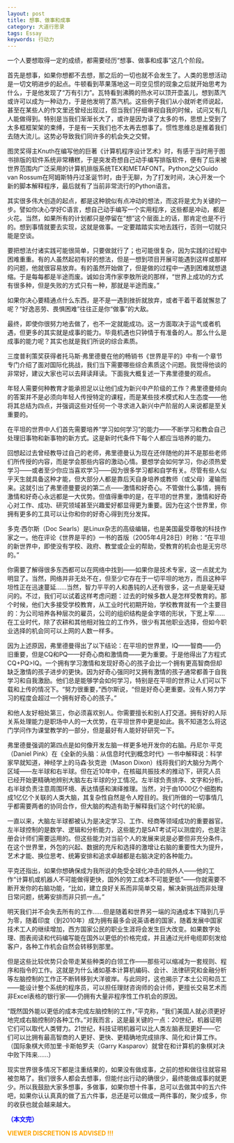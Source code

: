 ```yaml
---
layout: post
title: 想事、做事和成事
category: 大道行思录
tags: Essay
keywords: 行动力
---
```


一个人要想取得一定的成绩，都需要经历“想事、做事和成事”这几个阶段。

首先是想事，如果你想都不去想，那之后的一切也就不会发生了。人类的思想活动是一切文明进步的起点。牛顿看到苹果落地这一司空见惯的现象之后就开始思考为什么，于是他发现了“万有引力”。瓦特看到沸腾的热水可以顶开壶盖儿，想到蒸汽或许可以成为一种动力，于是他发明了蒸汽机。这些例子我们从小就听老师说起，甚至在某些人的作文里还曾经出现过，但当我们仔细审视自我的时候，试问又有几人能做得到。特别是当我们渐渐长大了，或许是因为读了太多的书，思想上受到了太多框框架架的束缚，于是有一天我们也不太再去想事了。惯性思维总是推着我们去随大流儿。这势必导致我们同许多的机会失之交臂。

图灵奖得主Knuth在编写他的巨著《计算机程序设计艺术》时，有感于当时用于图书排版的软件系统非常糟糕，于是突发奇想自己动手编写排版软件，便有了后来被世界范围内广泛采用的计算机排版系统TEX和METAFONT。Python之父Guido van Rossum在阿姆斯特丹过圣诞节时，由于无聊，为了打发时间，决心开发一个新的脚本解释程序，最后就有了当前非常流行的Python语言。

其实很多伟大创造的起点，都是这种貌似有点冲动的想法，而这将是尤为关键的一步。譬如你决心学好C语言，想自己动手编写一个实用程序，这些都是冲动，都是火花。当然，如果所有的计划都只是停留在“想”这个层面上的话，那肯定也是不行的。想到事情就要去实现，这就是做事。一定要踏踏实实地去践行，否则一切就只能是空谈。

要把想法付诸实践可能很简单，只要做就行了；也可能很复杂，因为实践的过程中困难重重。有的人虽然起初有好的想法，但是一想到项目开展可能遇到这样或那样的问题，他就很容易放弃。有的虽然开始做了，但是做的过程中一遇到困难就想退缩。于是每每都是半途而废。诚如台湾作家李敖所说的那样，“世界上成功的方式有很多种，但是失败的方式只有一种，那就是半途而废。”

如果你决心要精通点什么东西，是不是一遇到挫折就放弃，或者干着干着就懈怠了呢？“好逸恶劳、畏惧困难”往往正是你“做事”的大敌。

最终，即使你很努力地去做了，也不一定就能成功。这一方面取决于运气或者机遇，但更多的其实就是成事的能力。毕竟机遇也只钟情于有准备的人。那么什么是成事的能力呢？其实也就是我们所说的综合素质。

三度普利策奖获得者托马斯·弗里德曼在他的畅销书《世界是平的》中有一个章节专门介绍了面对国际化挑战，我们当下需要哪些综合素质这个问题。我觉得他谈的非常好，建议大家也可以去拜读拜读。下面我大概复述一下弗里德曼的观点。

年轻人需要何种教育才能承担足以让他们成为新兴中产阶级的工作？弗里德曼倾向的答案并不是必须向年轻人传授特定的课程，而是某些技术模式和人生态度——他将其总结为四点，并强调这些对任何一个寻求进入新兴中产阶层的人来说都是至关重要的。

在平坦的世界中人们首先需要培养“学习如何学习”的能力——不断学习和教会自己处理旧事物和新事物的新方式。这是新时代条件下每个人都应当培养的能力。

回想起过去曾经教导过自己的老师，弗里德曼认为现在还伴随他的并不是那些老师们所传授的内容，而是学会那些内容的激动心情。要想学会如何学习，你必须热爱学习——或者至少你应当喜欢学习——因为很多学习都和自学有关。尽管有些人似乎天生就具备这种才能，但大部分人都是靠后天自身培养或教师（或父母）灌输而来。这就引出了弗里德曼要说的第二点——激情和好奇心。不管做什么事情，拥有激情和好奇心永远都是一大优势。但值得重申的是，在平坦的世界里，激情和好奇心对工作、成功、研究领域甚至兴趣爱好都显得更为重要。因为在这个世界里，你拥有更多的工具可以让你和你的好奇心得到充分发挥。

多克·西尔斯（Doc Searls）是Linux杂志的高级编辑，也是美国最受尊敬的科技作家之一。他在评论《世界是平的》一书的首版（2005年4月28日）时称：“在平坦的新世界中，即使没有学校、政府、教堂或企业的帮助，受教育的机会也是无穷尽的。”

你需要了解得很多东西都可以在网络中找到——如果你是技术专家，这一点就尤为明显了。当然，网络并非无处不在，但至少它存在于一切平坦的地方，而且这种平坦性正在迅速蔓延……当然，智力平平的人和愚钝的人还有很多，这一点是毫无疑问的。不过，我们可以试着这样考虑问题：过去的时候多数人是怎样受教育的。那个时候，他们大多接受学校教育，从工业时代初期开始，学校教育就有一个主要目的：为公司培养各种层次的雇员，公司的组织结构是金字塔的形状，下宽上窄……在工业时代，除了农耕和其他相对独立的工作外，很少有其他职业选择，但如今职业选择的机会同可以上网的人数一样多。

因为上述原因，弗里德曼得出了以下结论：在平坦的世界里，IQ——智商——仍旧重要，但是CQ和PQ——好奇心商和激情商——更为重要。于是他得出了方程式CQ+PQ>IQ。一个拥有学习激情和发现好奇心的孩子会比一个拥有更高智商但却缺乏激情的孩子进步的更快。因为好奇心强同时又拥有激情的孩子通常都善于自我学习和自我激励。他们总是能够学会如何学习，特别是在平坦的世界让人们可以下载和上传的情况下。“努力很重要，”西尔斯说，“但是好奇心更重要。没有人努力学习的程度会超过一个拥有好奇心的孩子。”

和他人友好相处第三，你必须喜欢别人。你需要擅长和别人打交道。拥有好的人际关系处理能力是职场中人的一大优势，在平坦世界中更是如此。我不知道怎么将这门学问作为课堂教学的一部分，但是最好有人能好好研究一下。

弗里德曼强调的第四点是如何像开发左脑一样更多地开发你的右脑。丹尼尔·平克（Daniel Pink）在《全新的头脑：从信息时代到概念时代》一书中解释说：科学家早就知道，神经学上的马森·狄克逊（Mason Dixon）线将我们的大脑分为两个区域——左半球和右半球。但在近10年中，在核磁共振技术的推动下，研究人员已经开始更精确地辨别大脑左右半球的分工情况。左半球负责排序、文字和分析。右半球负责注意周围环境、表达情感和演绎推理。当然，对于由1000亿个细胞构成1亿亿个关联的人类大脑，其复杂性自然是令人瞠目的。我们所做的一切事情几乎都需要两者的协同合作，但大脑的构造有助于解释我们这个时代的轮廓。

一直以来，大脑左半球都被认为是决定学习、工作、经商等领域成功的重要器官。左半球控制的是数学、逻辑和分析能力，这些能力是SAT考试可以测度的，也是注册会计师们需要运用的。但这些能力对当前个人的发展来说是必要但非充分条件。在这个世界里，外包的兴起、数据的充斥和选择的激增让右脑的重要性大为提升，艺术才能、换位思考、统筹安排和追求卓越都是右脑决定的各种能力。

平克还指出，如果你想确保成为我所说的免受全球化冲击的局外人——他的工作“计算机或机器人不可能做得更快，国外的劳工成本不可能更低”——你就需要不断开发你的右脑功能，“比如，建立良好关系而非简单交易，解决新挑战而非处理日常问题，统筹安排而非只抓一点。”

明天我们并不会失去所有的工作……但是随着和世界另一端的沟通成本下降到几乎为零，随着印度（到2010年）成为拥有最多会说英语者的国家，随着发展中国家技术工人的继续增加，西方国家公民的职业生涯将会发生巨大改变。如果数字处理、图表阅读和代码编写能在国外以更低的价格完成，并且通过光纤电缆即刻发给客户，各种工作机会自然会转移到那里。

但是这些比较优势只会带走某些种类的白领工作——那些可以缩减为一套规则、程序和指令的工作。这就是为什么诸如基本计算机编码、会计、法律研究和金融分析等左脑控制的工作正不断转移到大洋彼岸。与此同时，这也揭示了本土公司和员工——能设计整个系统的程序员，可以担任理财咨询师的会计师，更擅长交易艺术而非Excel表格的银行家——仍拥有大量非程序性工作机会的原因。

“既然国外能以更低的成本完成左脑控制的工作，”平克称，“我们美国人就必须更好地完成右脑控制的各种工作。”对我而言，这是最关键的一点：20世纪，机器证明它们可以取代人类臂力。21世纪，科技证明机器可以比人类左脑表现更好——它们可以比拥有最高智商的人更好、更快、更精确地完成排序、简化和计算工作。（国际象棋大师加里·卡斯帕罗夫（Garry Kasparov）就曾在和计算机的象棋对决中败下阵来……）

现实世界很多情况下都是注重结果的，如果没有做成事，之前的想和做往往就容易被忽略了。我们很多人都会去想事，但能付出行动的确很少，最终能做成事的就更少。所以我鼓励大家多想事，多做事，如果你想十件事，总可以去做其中的五六件吧，如果你认认真真的做了五六件事，总还是可以做成一两件事的，聚少成多，你的收获也就会越来越大。

<span style="color:blue">**（本文完）**</span>

**<span style="color:Orange"> VIEWER DISCRETION IS ADVISED !!! </span>**

